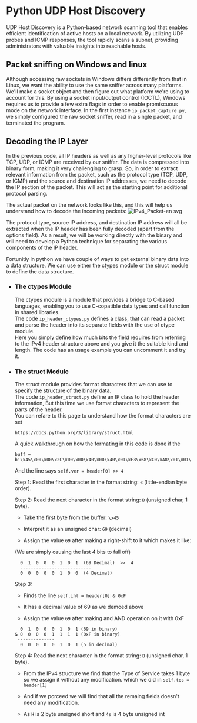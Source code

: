 # Python UDP Host Discovery
UDP Host Discovery is a Python-based network scanning tool that enables efficient identification of active hosts on a local network. By utilizing UDP probes and ICMP responses, the tool rapidly scans a subnet, providing administrators with valuable insights into reachable hosts.

## Packet sniffing on Windows and linux
Although accessing raw sockets in Windows differs differently from that in Linux, we want the ability to use the same sniffer across many platforms. We'll make a socket object and then figure out what platform we're using to account for this. By using a socket input/output control (IOCTL), Windows requires us to provide a few extra flags in order to enable promiscuous mode on the network interface.
In the first instance `ip_packet_capture.py`, we simply configured the raw socket sniffer, read in a single packet, and terminated the program.

## Decoding the IP Layer
In the previous code, all IP headers as well as any higher-level protocols like TCP, UDP, or ICMP are received by our sniffer.
The data is compressed into binary form, making it very challenging to grasp. So, in order to extract relevant information from the packet, such as the protocol type (TCP, UDP, or ICMP) and the source and destination IP addresses, we need to decode the IP section of the packet. This will act as the starting point for additional protocol parsing.

The actual packet on the network looks like this, and this will help us understand how to decode the incoming packets:
![IPv4_Packet-en svg](https://github.com/MoAli-sec/UDP-Host-Discovery/assets/73645329/1960919c-8e26-4722-a563-18433989088b)

The protocol type, source IP address, and destination IP address will all be extracted when the IP header has been fully decoded (apart from the options field). As a result, we will be working directly with the binary and will need to develop a Python technique for separating the various components of the IP header.

Fortunitly in python we have couple of ways to get external binary data into a data structure. We can use either the ctypes module or the struct module to define the data structure.

- ### The ctypes Module
     The ctypes module is a module that provides a bridge to C-based languages, enabling you to use C-copatible data types and call function in shared libraries.</br>
     The code `ip_header_ctypes.py` defines a class, that can read a packet and parse the header into its separate fields with the use of ctype module.</br>
     Here you simply define how much bits the field requires from referring to the IPv4 header structure above and you give it the suitable kind and length.
     The code has an usage example you can uncomment it and try it.
     
- ### The struct Module
     The struct module provides format characters that we can use to specify the structure of the binary data.</br>
     The code `ip_header_struct.py` define an IP class to hold the header information, But this time we use format characters to represent the parts of the header.</br>
     You can refare to this page to understand how the format characters are set</br> 
     ```
     https://docs.python.org/3/library/struct.html
     ```
     A quick walkthrough on how the formating in this code is done if the </br>
     ```
     buff = b'\x45\x00\x00\x2C\x00\x00\x40\x00\x40\x01\xF3\x68\xC0\xA8\x01\x01\xC0\xA8\x01\x02'</br>
     ```
     
     And the line says `self.ver = header[0] >> 4`
     
     Step 1: Read the first character in the format string: `<` (little-endian byte order).</br>
     
     Step 2: Read the next character in the format string: `B` (unsigned char, 1 byte).</br>
     
     - Take the first byte from the buffer: `\x45`</br>
        
     - Interpret it as an unsigned char: `69` (decimal)</br>
        
     - Assign the value `69` after making a right-shift to it which makes it like:</br>
     
     (We are simply causing the last 4 bits to fall off)</br>
     
            
     ```
       0  1  0  0  0  1  0  1  (69 Decimal)  >>  4
       ---------------------------
       0  0  0  0  0  1  0  0  (4 Decimal)
     ```
     
     Step 3:
     - Finds the line `self.ihl = header[0] & 0xF`</br>
     
     - It has a decimal value of 69 as we demoed above</br>

     - Assign the value `69` after making and AND operation on it with 0xF
     ```
       0  1  0  0  0  1  0  1 (69 in binary)
     & 0  0  0  0  1  1  1  1 (0xF in binary)
      --------------
       0  0  0  0  0  1  0  1 (5 in decimal)

     ```
     Step 4: Read the next character in the format string: `B` (unsigned char, 1 byte).</br>
     
     - From the IPv4 structure we find that the Type of Service takes 1 byte so we assign it without any modification. which we did in `self.tos = header[1]`</br>
     
     - And if we porceed we will find that all the remaing fields doesn't need any modification.

     - As `H` is 2 byte unsigned short and `4s` is 4 byte unsigned int 
           
